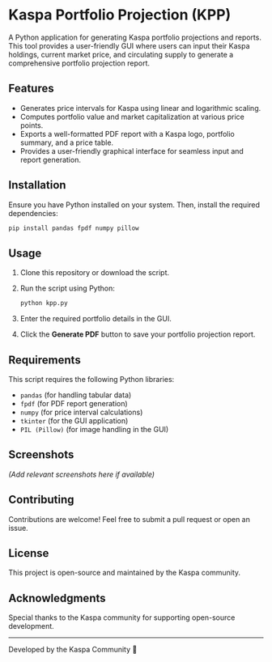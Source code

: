 
# Kaspa Portfolio Projection (KPP)

A Python application for generating Kaspa portfolio projections and reports. This tool provides a user-friendly GUI where users can input their Kaspa holdings, current market price, and circulating supply to generate a comprehensive portfolio projection report.

## Features

- Generates price intervals for Kaspa using linear and logarithmic scaling.
- Computes portfolio value and market capitalization at various price points.
- Exports a well-formatted PDF report with a Kaspa logo, portfolio summary, and a price table.
- Provides a user-friendly graphical interface for seamless input and report generation.

## Installation

Ensure you have Python installed on your system. Then, install the required dependencies:

```sh
pip install pandas fpdf numpy pillow
```

## Usage

1. Clone this repository or download the script.
2. Run the script using Python:

   ```sh
   python kpp.py
   ```

3. Enter the required portfolio details in the GUI.
4. Click the **Generate PDF** button to save your portfolio projection report.

## Requirements

This script requires the following Python libraries:
- `pandas` (for handling tabular data)
- `fpdf` (for PDF report generation)
- `numpy` (for price interval calculations)
- `tkinter` (for the GUI application)
- `PIL (Pillow)` (for image handling in the GUI)

## Screenshots

_(Add relevant screenshots here if available)_

## Contributing

Contributions are welcome! Feel free to submit a pull request or open an issue.

## License

This project is open-source and maintained by the Kaspa community.

## Acknowledgments

Special thanks to the Kaspa community for supporting open-source development.

---

Developed by the Kaspa Community 🚀

